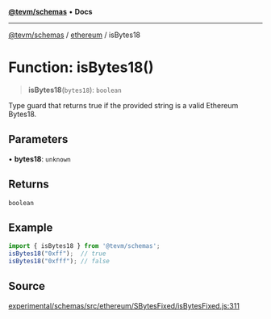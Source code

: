 [**@tevm/schemas**](../../README.md) • **Docs**

***

[@tevm/schemas](../../modules.md) / [ethereum](../README.md) / isBytes18

# Function: isBytes18()

> **isBytes18**(`bytes18`): `boolean`

Type guard that returns true if the provided string is a valid Ethereum Bytes18.

## Parameters

• **bytes18**: `unknown`

## Returns

`boolean`

## Example

```ts
import { isBytes18 } from '@tevm/schemas';
isBytes18("0xff");  // true
isBytes18("0xfff"); // false
````

## Source

[experimental/schemas/src/ethereum/SBytesFixed/isBytesFixed.js:311](https://github.com/evmts/tevm-monorepo/blob/main/experimental/schemas/src/ethereum/SBytesFixed/isBytesFixed.js#L311)
